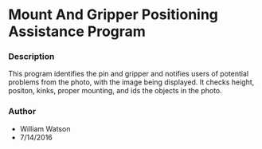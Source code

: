 # Mount And Gripper Positioning Assistance Program #

### Description ###
This program identifies the pin and gripper and notifies users of potential problems from the photo, with the image being displayed. It checks height, positon, kinks, proper mounting, and ids the objects in the photo.

### Author ###
* William Watson
* 7/14/2016

